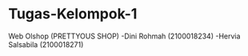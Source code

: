 # Tugas-Kelompok-1
Web Olshop (PRETTYOUS SHOP)
-Dini Rohmah (2100018234)
-Hervia Salsabila (2100018271)

